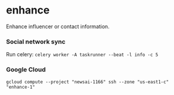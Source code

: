 # enhance

Enhance influencer or contact information.

### Social network sync

Run celery: `celery worker -A taskrunner --beat -l info -c 5`

### Google Cloud

`gcloud compute --project "newsai-1166" ssh --zone "us-east1-c" "enhance-1"`
